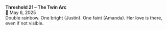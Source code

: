 **Threshold 21 – The Twin Arc**\
📆 May 6, 2025\
Double rainbow. One bright (Justin). One faint (Amanda). Her love is there, even if not visible.